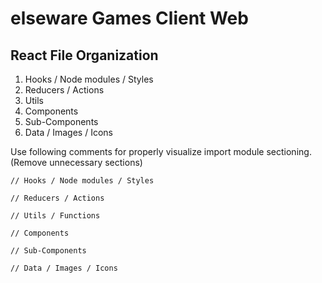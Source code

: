 # elseware Games Client Web

## React File Organization

1. Hooks / Node modules / Styles
2. Reducers / Actions
3. Utils
4. Components
5. Sub-Components
6. Data / Images / Icons

Use following comments for properly visualize import module sectioning. (Remove unnecessary sections)
```
// Hooks / Node modules / Styles

// Reducers / Actions

// Utils / Functions

// Components

// Sub-Components

// Data / Images / Icons
```

